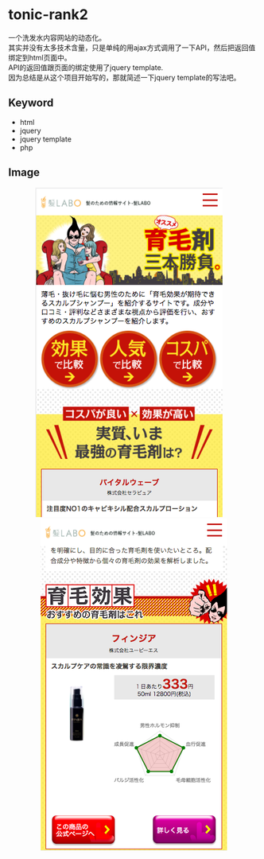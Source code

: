 # tonic-rank2
一个洗发水内容网站的动态化。  
其实并没有太多技术含量，只是单纯的用ajax方式调用了一下API，然后把返回值绑定到html页面中。  
API的返回值跟页面的绑定使用了jquery template.  
因为总结是从这个项目开始写的，那就简述一下jquery template的写法吧。  

## Keyword
- html
- jquery
- jquery template
- php

## Image
<p align="center">
<img src="https://github.com/lius55/tonic-rank2/blob/master/r1.png"></img>
&nbsp;&nbsp;&nbsp;&nbsp;
<img src="https://github.com/lius55/tonic-rank2/blob/master/r2.png"></img>
</p>
